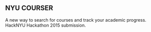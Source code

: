 ## NYU COURSER

A new way to search for courses and track your academic progress. HackNYU Hackathon 2015 submission.
